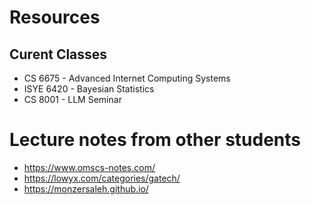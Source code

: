 # Resources
## Curent Classes
* CS 6675 - Advanced Internet Computing Systems
* ISYE 6420 - Bayesian Statistics
* CS 8001 - LLM Seminar
# Lecture notes from other students
* https://www.omscs-notes.com/
* https://lowyx.com/categories/gatech/
* https://monzersaleh.github.io/

